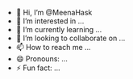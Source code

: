 - 👋 Hi, I’m @MeenaHask
- 👀 I’m interested in ...
- 🌱 I’m currently learning ...
- 💞️ I’m looking to collaborate on ...
- 📫 How to reach me ...
- 😄 Pronouns: ...
- ⚡ Fun fact: ...

<!---
MeenaHask/MeenaHask is a ✨ special ✨ repository because its `README.md` (this file) appears on your GitHub profile.
You can click the Preview link to take a look at your changes.
--->

